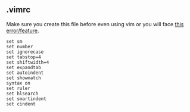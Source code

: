 ## .vimrc

Make sure you create this file before even using vim or you will face [this error/feature](https://github.com/vim/vim/issues/1326).

```
set sm
set number
set ignorecase
set tabstop=4
set shiftwidth=4
set expandtab
set autoindent
set showmatch
syntax on
set ruler
set hlsearch
set smartindent
set cindent
```
